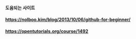 #### 도움되는 사이트
#### https://nolboo.kim/blog/2013/10/06/github-for-beginner/
#### https://opentutorials.org/course/1492
